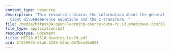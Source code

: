 ```yaml
---
content_type: resource
description: "This resource contains the information about the general constant coe\uFB03\
  cient di\uFB00erence equations and the z-transform. "
file: /media/https%3A/open-learning-course-data-rc.s3.amazonaws.com/18-03-differential-equations-spring-2010/2f55994351a6524953ac067bea36e80f_MIT18_03S10_Reading_Lec29.pdf
file_type: application/pdf
resourcetype: Document
title: MIT18_03S10_Reading_Lec29.pdf
uid: 2f559943-51a6-5249-53ac-067bea36e80f
---
```

